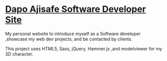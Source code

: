 # [Dapo Ajisafe Software Developer Site](https://www.dapoajisafe.com/)

My personal website to introduce myself as a Software developer ,showcase my web dev projects, and be contacted by clients.

This project uses HTML5, Sass, jQuery, Hammer.js ,and modelviewer for my 3D character.


